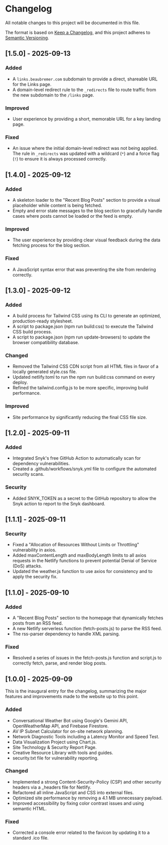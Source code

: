 
# Changelog

All notable changes to this project will be documented in this file.

The format is based on [Keep a Changelog](https://keepachangelog.com/en/1.0.0/), and this project adheres to [Semantic Versioning](https://semver.org/spec/v2.0.0.html).

## [1.5.0] - 2025-09-13

### Added

- A `links.beaubremer.com` subdomain to provide a direct, shareable URL for the Links page.
- A domain-level redirect rule to the `_redirects` file to route traffic from the new subdomain to the `/links` page.

### Improved

- User experience by providing a short, memorable URL for a key landing page.

### Fixed

- An issue where the initial domain-level redirect was not being applied. The rule in `_redirects` was updated with a wildcard (`*`) and a force flag (`!`) to ensure it is always processed correctly.


## [1.4.0] - 2025-09-12


### Added



* A skeleton loader to the "Recent Blog Posts" section to provide a visual placeholder while content is being fetched.
* Empty and error state messages to the blog section to gracefully handle cases where posts cannot be loaded or the feed is empty.


### Improved



* The user experience by providing clear visual feedback during the data fetching process for the blog section.


### Fixed



* A JavaScript syntax error that was preventing the site from rendering correctly.


## [1.3.0] - 2025-09-12


### Added



* A build process for Tailwind CSS using its CLI to generate an optimized, production-ready stylesheet.
* A script to package.json (npm run build:css) to execute the Tailwind CSS build process.
* A script to package.json (npm run update-browsers) to update the browser compatibility database.


### Changed



* Removed the Tailwind CSS CDN script from all HTML files in favor of a locally generated style.css file.
* Updated netlify.toml to run the npm run build:css command on every deploy.
* Refined the tailwind.config.js to be more specific, improving build performance.


### Improved



* Site performance by significantly reducing the final CSS file size.


## [1.2.0] - 2025-09-11


### Added



* Integrated Snyk's free GitHub Action to automatically scan for dependency vulnerabilities.
* Created a .github/workflows/snyk.yml file to configure the automated security scans.


### Security



* Added SNYK_TOKEN as a secret to the GitHub repository to allow the Snyk action to report to the Snyk dashboard.


## [1.1.1] - 2025-09-11


### Security



* Fixed a "Allocation of Resources Without Limits or Throttling" vulnerability in axios.
* Added maxContentLength and maxBodyLength limits to all axios requests in the Netlify functions to prevent potential Denial of Service (DoS) attacks.
* Updated the weather.js function to use axios for consistency and to apply the security fix.


## [1.1.0] - 2025-09-10


### Added



* A "Recent Blog Posts" section to the homepage that dynamically fetches posts from an RSS feed.
* A new Netlify serverless function (fetch-posts.js) to parse the RSS feed.
* The rss-parser dependency to handle XML parsing.


### Fixed



* Resolved a series of issues in the fetch-posts.js function and script.js to correctly fetch, parse, and render blog posts.


## [1.0.0] - 2025-09-09

This is the inaugural entry for the changelog, summarizing the major features and improvements made to the website up to this point.


### Added



* Conversational Weather Bot using Google's Gemini API, OpenWeatherMap API, and Firebase Firestore.
* AV IP Subnet Calculator for on-site network planning.
* Network Diagnostic Tools including a Latency Monitor and Speed Test.
* Data Visualization Project using Chart.js.
* Site Technology & Security Report Page.
* Creative Resource Library with tools and guides.
* security.txt file for vulnerability reporting.


### Changed



* Implemented a strong Content-Security-Policy (CSP) and other security headers via a _headers file for Netlify.
* Refactored all inline JavaScript and CSS into external files.
* Optimized site performance by removing a 4.1 MB unnecessary payload.
* Improved accessibility by fixing color contrast issues and using semantic HTML.


### Fixed



* Corrected a console error related to the favicon by updating it to a standard .ico file.